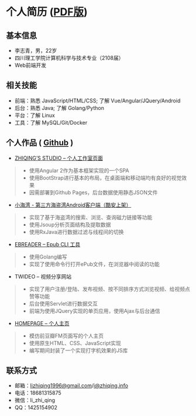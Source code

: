 # 个人简历 ([PDF版](https://github.com/zhiqing-lee/cv/blob/master/cv.pdf))

## 基本信息

- 李志青，男，22岁
- 四川理工学院计算机科学与技术专业（2108届）
- Web前端开发

## 相关技能

- 前端：熟悉 JavaScript/HTML/CSS; 了解 Vue/Angular/JQuery/Android
- 后台：熟悉 Java; 了解 Golang/Python
- 平台：了解 Linux
- 工具：了解 MySQL/Git/Docker

## 个人作品 ( [Github](https://github.com/zhiqing-lee) )

- [ZHIQING’S STUDIO – 个人工作室页面](http://studio.zhiqing.info)

> - 使用Angular 2作为基本框架实现的一个SPA  
> - 使用BootStrap进行基本的布局，在桌面端和移动端均有良好的视觉效果  
> - 因需部署到Github Pages，后台数据使用静态JSON文件 

- [小海湾 - 第三方海盗湾Android客户端（酷安上架）](https://github.com/zhiqing-lee/TinyBay)

> - 实现了基于海盗湾的搜索、浏览、查询磁力链接等功能
> - 使用Jsoup分析页面结构及提取数据
> - 使用RxJava进行数据过滤与线程间的切换

- [EBREADER – Epub CLI 工具](https://github.com/zhiqing-lee/ebreader) 

> - 使用Golang编写  
> - 实现了使用命令行打开ePub文件，在浏览器中阅读的功能 
 
- TWIDEO – 视频分享网站 

> - 实现了用户注册/登陆、发布视频、按不同排序方式浏览视频、给视频点赞等功能  
> - 后台使用Servlet进行数据交互  
> - 前端为使用JQuery实现的单页应用，使用Ajax与后台通信 
 
 - [HOMEPAGE – 个人主页](http://zhiqing.info)  
 
 > - 模仿前豆瓣FM页面写的个人主页 
 > - 使用原生HTML、CSS、JavaScript实现 
 > - 编写期间封装了一个实现打字机效果的JS库 

 ## 联系方式

 - 邮箱：lizhiqing1996@gmail.com/i@zhiqing.info
 - 电话：18681315875
 - 微信：li_zhi_qing
 - QQ：1425154902